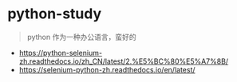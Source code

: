 # python-study
> python 作为一种办公语言，蛮好的

- https://python-selenium-zh.readthedocs.io/zh_CN/latest/2.%E5%BC%80%E5%A7%8B/
- https://selenium-python-zh.readthedocs.io/en/latest/